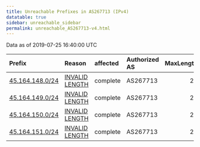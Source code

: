 ```yaml
---
title: Unreachable Prefixes in AS267713 (IPv4)
datatable: true
sidebar: unreachable_sidebar
permalink: unreachable_AS267713-v4.html
---
```


Data as of 2019-07-25 16:40:00 UTC


<div class="datatable-begin"></div>

| Prefix                                                   | Reason                                                                                                     | affected   | Authorized AS   |   MaxLength | Anchor                                         |   unreachable /24s |
|:---------------------------------------------------------|:-----------------------------------------------------------------------------------------------------------|:-----------|:----------------|------------:|:-----------------------------------------------|-------------------:|
| [45.164.148.0/24](https://stat.ripe.net/45.164.148.0/24) | [INVALID LENGTH](https://rpki-validator.ripe.net/announcement-preview?asn=AS267713&prefix=45.164.148.0/24) | complete   | AS267713        |          22 | [LACNIC](unreachable_LACNIC_RPKI_Root-v4.html) |                  1 |
| [45.164.149.0/24](https://stat.ripe.net/45.164.149.0/24) | [INVALID LENGTH](https://rpki-validator.ripe.net/announcement-preview?asn=AS267713&prefix=45.164.149.0/24) | complete   | AS267713        |          22 | [LACNIC](unreachable_LACNIC_RPKI_Root-v4.html) |                  1 |
| [45.164.150.0/24](https://stat.ripe.net/45.164.150.0/24) | [INVALID LENGTH](https://rpki-validator.ripe.net/announcement-preview?asn=AS267713&prefix=45.164.150.0/24) | complete   | AS267713        |          22 | [LACNIC](unreachable_LACNIC_RPKI_Root-v4.html) |                  1 |
| [45.164.151.0/24](https://stat.ripe.net/45.164.151.0/24) | [INVALID LENGTH](https://rpki-validator.ripe.net/announcement-preview?asn=AS267713&prefix=45.164.151.0/24) | complete   | AS267713        |          22 | [LACNIC](unreachable_LACNIC_RPKI_Root-v4.html) |                  1 |

<div class="datatable-end"></div>
